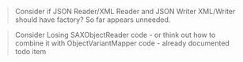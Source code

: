 >	Consider if JSON Reader/XML Reader and JSON Writer XML/Writer should have factory?
	So far appears unneeded.

>	Consider Losing SAXObjectReader code - or think out how to combine it with 
	ObjectVariantMapper code - already documented todo item